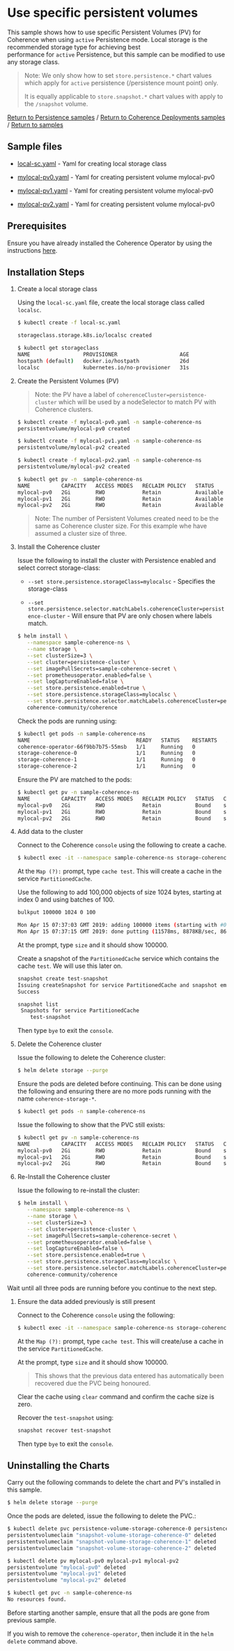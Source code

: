 # Use specific persistent volumes

This sample shows how to use specific Persistent Volumes (PV) for Coherence when 
using `active` Persistence mode. Local storage is the recommended storage type for achieving best  
performance for `active` Persistence, but this sample can be modified to use any storage class.

> Note: We only show how to set `store.persistence.*` chart values which apply for `active` persistence (/persistence mount point) only.
> 
> It is equally applicable to `store.snapshot.*` chart values with apply to the `/snapshot` volume.
  
[Return to Persistence samples](../) / [Return to Coherence Deployments samples](../../) / [Return to samples](../../../README.md#list-of-samples)

## Sample files

* [local-sc.yaml](local-sc.yaml) - Yaml for creating local storage class

* [mylocal-pv0.yaml](mylocal-pv0.yaml) - Yaml for creating persistent volume mylocal-pv0

* [mylocal-pv1.yaml](mylocal-pv2.yaml) - Yaml for creating persistent volume mylocal-pv0

* [mylocal-pv2.yaml](mylocal-pv2.yaml) - Yaml for creating persistent volume mylocal-pv0

## Prerequisites

Ensure you have already installed the Coherence Operator by using the instructions [here](../../../README.md#install-the-coherence-operator).

## Installation Steps

1. Create a local storage class

   Using the `local-sc.yaml` file, create the local storage class called `localsc`.
   
   ```bash
   $ kubectl create -f local-sc.yaml

   storageclass.storage.k8s.io/localsc created

   $ kubectl get storageclass 
   NAME                 PROVISIONER                    AGE
   hostpath (default)   docker.io/hostpath             26d
   localsc              kubernetes.io/no-provisioner   31s
   ```

1. Create the Persistent Volumes (PV)

   > Note: the PV have a label of `coherenceCluster=persistence-cluster` which will
   > be used by a nodeSelector to match PV with Coherence clusters.

   ```bash
   $ kubectl create -f mylocal-pv0.yaml -n sample-coherence-ns
   persistentvolume/mylocal-pv0 created   

   $ kubectl create -f mylocal-pv1.yaml -n sample-coherence-ns
   persistentvolume/mylocal-pv2 created   

   $ kubectl create -f mylocal-pv2.yaml -n sample-coherence-ns
   persistentvolume/mylocal-pv2 created

   $ kubectl get pv -n  sample-coherence-ns
   NAME          CAPACITY   ACCESS MODES   RECLAIM POLICY   STATUS      CLAIM   STORAGECLASS   REASON   AGE
   mylocal-pv0   2Gi        RWO            Retain           Available           mylocalsc               1m
   mylocal-pv1   2Gi        RWO            Retain           Available           mylocalsc               14s
   mylocal-pv2   2Gi        RWO            Retain           Available           mylocalsc               9s
   ```

   > Note: The number of Persistent Volumes created need to be the same as Coherence cluster size.
   > For this example whe have assumed a cluster size of three.
    
    
1. Install the Coherence cluster    

   Issue the following to install the cluster with Persistence enabled and select correct storage-class:
   
   * `--set store.persistence.storageClass=mylocalsc` - Specifies the storage-class
   
   * `--set store.persistence.selector.matchLabels.coherenceCluster=persistence-cluster` - Will ensure that PV are only chosen
   where labels match.

   ```bash
   $ helm install \
      --namespace sample-coherence-ns \
      --name storage \
      --set clusterSize=3 \
      --set cluster=persistence-cluster \
      --set imagePullSecrets=sample-coherence-secret \
      --set prometheusoperator.enabled=false \
      --set logCaptureEnabled=false \
      --set store.persistence.enabled=true \
      --set store.persistence.storageClass=mylocalsc \
      --set store.persistence.selector.matchLabels.coherenceCluster=persistence-cluster \
      coherence-community/coherence
   ```
   
   Check the pods are running using:
   
   ```bash
   $ kubectl get pods -n sample-coherence-ns
   NAME                                  READY   STATUS    RESTARTS   AGE
   coherence-operator-66f9bb7b75-55msb   1/1     Running   0          23m
   storage-coherence-0                   1/1     Running   0          5m
   storage-coherence-1                   1/1     Running   0          4m
   storage-coherence-2                   1/1     Running   0          3m
   ```
   
   Ensure the PV are matched to the pods:
   
   ```bash
   $ kubectl get pv -n sample-coherence-ns
   NAME          CAPACITY   ACCESS MODES   RECLAIM POLICY   STATUS   CLAIM                                                        STORAGECLASS   REASON   AGE
   mylocal-pv0   2Gi        RWO            Retain           Bound    sample-coherence-ns/persistence-volume-storage-coherence-0   mylocalsc               10m
   mylocal-pv1   2Gi        RWO            Retain           Bound    sample-coherence-ns/persistence-volume-storage-coherence-1   mylocalsc               8m
   mylocal-pv2   2Gi        RWO            Retain           Bound    sample-coherence-ns/persistence-volume-storage-coherence-2   mylocalsc               8m
   ```
   
1. Add data to the cluster

   Connect to the Coherence `console` using the following to create a cache.

   ```bash
   $ kubectl exec -it --namespace sample-coherence-ns storage-coherence-0 bash /scripts/startCoherence.sh console
   ```   
   
   At the `Map (?):` prompt, type `cache test`.  This will create a cache in the service `PartitionedCache`.
   
   Use the following to add 100,000 objects of size 1024 bytes, starting at index 0 and using batches of 100.
   
   ```bash
   bulkput 100000 1024 0 100

   Mon Apr 15 07:37:03 GMT 2019: adding 100000 items (starting with #0) each 1024 bytes ...
   Mon Apr 15 07:37:15 GMT 2019: done putting (11578ms, 8878KB/sec, 8637 items/sec)
   ```
   
   At the prompt, type `size` and it should show 100000.
   
   Create a snapshot of the `PartitionedCache` service which contains the cache `test`. We will use this later on.
   
   ```bash
   snapshot create test-snapshot
   Issuing createSnapshot for service PartitionedCache and snapshot empty-service
   Success
   ```
   
   ```bash
   snapshot list
    Snapshots for service PartitionedCache
       test-snapshot
   ```
   
   Then type `bye` to exit the `console`.
   
1. Delete the Coherence cluster

   Issue the following to delete the Coherence cluster:
   
   ```bash
   $ helm delete storage --purge
   ```
   
   Ensure the pods are deleted before continuing. This can be done using the following and
   ensuring there are no more pods running with the name `coherence-storage-*`.
   
   ```bash
   $ kubectl get pods -n sample-coherence-ns
   ```   
  
   Issue the following to show that the PVC still exists:   
      
   ```bash
   $ kubectl get pv -n sample-coherence-ns
   NAME          CAPACITY   ACCESS MODES   RECLAIM POLICY   STATUS   CLAIM                                                        STORAGECLASS   REASON   AGE
   mylocal-pv0   2Gi        RWO            Retain           Bound    sample-coherence-ns/persistence-volume-storage-coherence-0   mylocalsc               10m
   mylocal-pv1   2Gi        RWO            Retain           Bound    sample-coherence-ns/persistence-volume-storage-coherence-1   mylocalsc               8m
   mylocal-pv2   2Gi        RWO            Retain           Bound    sample-coherence-ns/persistence-volume-storage-coherence-2   mylocalsc               8m
   ```

1. Re-Install the Coherence cluster    

   Issue the following to re-install the cluster:

   ```bash
   $ helm install \
      --namespace sample-coherence-ns \
      --name storage \
      --set clusterSize=3 \
      --set cluster=persistence-cluster \
      --set imagePullSecrets=sample-coherence-secret \
      --set prometheusoperator.enabled=false \
      --set logCaptureEnabled=false \
      --set store.persistence.enabled=true \
      --set store.persistence.storageClass=mylocalsc \
      --set store.persistence.selector.matchLabels.coherenceCluster=persistence-cluster \
      coherence-community/coherence
   ```
   
  Wait until all three pods are running before you continue to the next step.
   
1. Ensure the data added previously is still present

   Connect to the Coherence `console` using the following:

   ```bash
   $ kubectl exec -it --namespace sample-coherence-ns storage-coherence-0 bash /scripts/startCoherence.sh console
   ```   
   
   At the `Map (?):` prompt, type `cache test`.  This will create/use a cache in the service `PartitionedCache`.
   
   At the prompt, type `size` and it should show 100000. 
   
   > This shows that the previous data entered has automatically been recovered due the PVC being honoured.
   
   Clear the cache using `clear` command and confirm the cache size is zero.
   
   Recover the `test-snapshot` using:
   
   ```bash
   snapshot recover test-snapshot
   ```

    
   Then type `bye` to exit the `console`.   

## Uninstalling the Charts

Carry out the following commands to delete the chart and PV's installed in this sample.

```bash
$ helm delete storage --purge
```

Once the pods are deleted, issue the following to delete the PVC.:

```bash
$ kubectl delete pvc persistence-volume-storage-coherence-0 persistence-volume-storage-coherence-1 persistence-volume-storage-coherence-2 -n sample-coherence-ns
persistentvolumeclaim "snapshot-volume-storage-coherence-0" deleted
persistentvolumeclaim "snapshot-volume-storage-coherence-1" deleted
persistentvolumeclaim "snapshot-volume-storage-coherence-2" deleted

$ kubectl delete pv mylocal-pv0 mylocal-pv1 mylocal-pv2 
persistentvolume "mylocal-pv0" deleted
persistentvolume "mylocal-pv1" deleted
persistentvolume "mylocal-pv2" deleted

$ kubectl get pvc -n sample-coherence-ns
No resources found.
```

Before starting another sample, ensure that all the pods are gone from previous sample.

If you wish to remove the `coherence-operator`, then include it in the `helm delete` command above.

  
